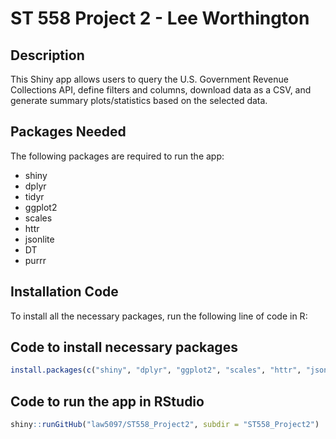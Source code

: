 # ST 558 Project 2 - Lee Worthington

## Description
This Shiny app allows users to query the U.S. Government Revenue Collections API, define filters and columns, download data as a CSV, and generate summary plots/statistics based on the selected data.

## Packages Needed
The following packages are required to run the app:
- shiny
- dplyr
- tidyr
- ggplot2
- scales
- httr
- jsonlite
- DT
- purrr

## Installation Code
To install all the necessary packages, run the following line of code in R:

## Code to install necessary packages
```R
install.packages(c("shiny", "dplyr", "ggplot2", "scales", "httr", "jsonlite", "tidyr", "DT", "purrr"))
```

## Code to run the app in RStudio
```R
shiny::runGitHub("law5097/ST558_Project2", subdir = "ST558_Project2")
```